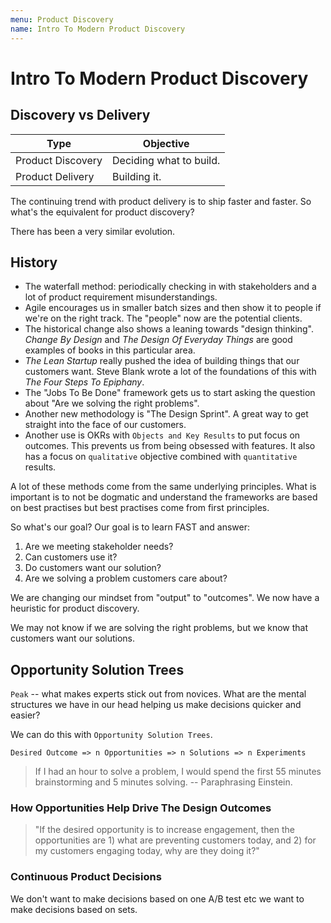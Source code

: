 ```yaml
---
menu: Product Discovery
name: Intro To Modern Product Discovery
---
```


# Intro To Modern Product Discovery

## Discovery vs Delivery

| Type              | Objective               |
| ----------------- | ----------------------- |
| Product Discovery | Deciding what to build. |
| Product Delivery  | Building it.            |

The continuing trend with product delivery is to ship faster and faster. So what's the equivalent for product discovery?

There has been a very similar evolution.

## History

- The waterfall method: periodically checking in with stakeholders and a lot of product requirement misunderstandings.
- Agile encourages us in smaller batch sizes and then show it to people if we're on the right track. The "people" now are the potential clients.
- The historical change also shows a leaning towards "design thinking". _Change By Design_ and _The Design Of Everyday Things_ are good examples of books in this particular area.
- _The Lean Startup_ really pushed the idea of building things that our customers want. Steve Blank wrote a lot of the foundations of this with _The Four Steps To Epiphany_.
- The "Jobs To Be Done" framework gets us to start asking the question about "Are we solving the right problems".
- Another new methodology is "The Design Sprint". A great way to get straight into the face of our customers.
- Another use is OKRs with `Objects and Key Results` to put focus on outcomes. This prevents us from being obsessed with features. It also has a focus on `qualitative` objective combined with `quantitative` results.

A lot of these methods come from the same underlying principles. What is important is to not be dogmatic and understand the frameworks are based on best practises but best practises come from first principles.

So what's our goal? Our goal is to learn FAST and answer:

1. Are we meeting stakeholder needs?
2. Can customers use it?
3. Do customers want our solution?
4. Are we solving a problem customers care about?

We are changing our mindset from "output" to "outcomes". We now have a heuristic for product discovery.

We may not know if we are solving the right problems, but we know that customers want our solutions.

## Opportunity Solution Trees

`Peak` -- what makes experts stick out from novices. What are the mental structures we have in our head helping us make decisions quicker and easier?

We can do this with `Opportunity Solution Trees`.

`Desired Outcome => n Opportunities => n Solutions => n Experiments`

> If I had an hour to solve a problem, I would spend the first 55 minutes brainstorming and 5 minutes solving. -- Paraphrasing Einstein.

### How Opportunities Help Drive The Design Outcomes

> "If the desired opportunity is to increase engagement, then the opportunities are 1) what are preventing customers today, and 2) for my customers engaging today, why are they doing it?"

### Continuous Product Decisions

We don't want to make decisions based on one A/B test etc we want to make decisions based on sets.
